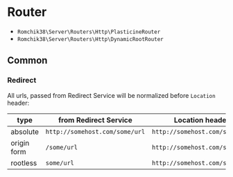 # Router

- `Romchik38\Server\Routers\Http\PlasticineRouter`
- `Romchik38\Server\Routers\Http\DynamicRootRouter`

## Common

### Redirect

All urls, passed from Redirect Service will be normalized before `Location` header:

| type       | from Redirect Service          | Location header                |
|------------|--------------------------------|--------------------------------|
|absolute    | `http://somehost.com/some/url` | `http://somehost.com/some/url` |
|origin form | `/some/url`                    | `http://somehost.com/some/url` |
|rootless    | `some/url`                     | `http://somehost.com/some/url` |
